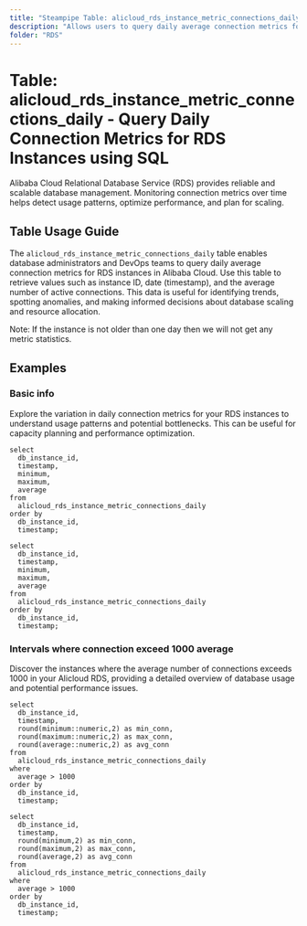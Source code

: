 ```yaml
---
title: "Steampipe Table: alicloud_rds_instance_metric_connections_daily - Query Daily Connection Metrics for RDS Instances using SQL"
description: "Allows users to query daily average connection metrics for Alibaba Cloud RDS instances, including instance ID, timestamp, and average number of active connections."
folder: "RDS"
---
```


# Table: alicloud_rds_instance_metric_connections_daily - Query Daily Connection Metrics for RDS Instances using SQL

Alibaba Cloud Relational Database Service (RDS) provides reliable and scalable database management. Monitoring connection metrics over time helps detect usage patterns, optimize performance, and plan for scaling.

## Table Usage Guide

The `alicloud_rds_instance_metric_connections_daily` table enables database administrators and DevOps teams to query daily average connection metrics for RDS instances in Alibaba Cloud. Use this table to retrieve values such as instance ID, date (timestamp), and the average number of active connections. This data is useful for identifying trends, spotting anomalies, and making informed decisions about database scaling and resource allocation.

Note: If the instance is not older than one day then we will not get any metric statistics.

## Examples

### Basic info
Explore the variation in daily connection metrics for your RDS instances to understand usage patterns and potential bottlenecks. This can be useful for capacity planning and performance optimization.

```sql+postgres
select
  db_instance_id,
  timestamp,
  minimum,
  maximum,
  average
from
  alicloud_rds_instance_metric_connections_daily
order by
  db_instance_id,
  timestamp;
```

```sql+sqlite
select
  db_instance_id,
  timestamp,
  minimum,
  maximum,
  average
from
  alicloud_rds_instance_metric_connections_daily
order by
  db_instance_id,
  timestamp;
```

### Intervals where connection exceed 1000 average
Discover the instances where the average number of connections exceeds 1000 in your Alicloud RDS, providing a detailed overview of database usage and potential performance issues.

```sql+postgres
select
  db_instance_id,
  timestamp,
  round(minimum::numeric,2) as min_conn,
  round(maximum::numeric,2) as max_conn,
  round(average::numeric,2) as avg_conn
from
  alicloud_rds_instance_metric_connections_daily
where
  average > 1000
order by
  db_instance_id,
  timestamp;
```

```sql+sqlite
select
  db_instance_id,
  timestamp,
  round(minimum,2) as min_conn,
  round(maximum,2) as max_conn,
  round(average,2) as avg_conn
from
  alicloud_rds_instance_metric_connections_daily
where
  average > 1000
order by
  db_instance_id,
  timestamp;
```